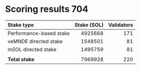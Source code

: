 # Scoring results 704

| Stake type              | Stake (SOL)    | Validators     |
|:------------------------|---------------:|---------------:|
| Performance-based stake | 4925668        | 171            |
| veMNDE directed stake   | 1548501        | 81             |
| mSOL directed stake     | 1495759        | 81             |
|                         |                |                |
| **Total stake**         | 7969928        | 220            |